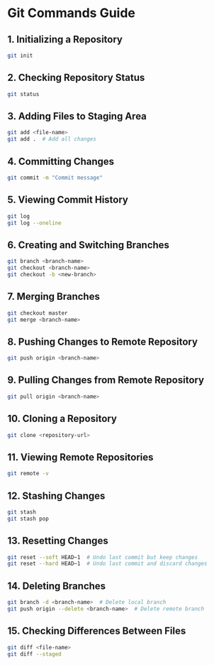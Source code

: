 # Git Commands Guide

## 1. Initializing a Repository
```sh
git init
```

## 2. Checking Repository Status
```sh
git status
```

## 3. Adding Files to Staging Area
```sh
git add <file-name>
git add .  # Add all changes
```

## 4. Committing Changes
```sh
git commit -m "Commit message"
```

## 5. Viewing Commit History
```sh
git log
git log --oneline
```

## 6. Creating and Switching Branches
```sh
git branch <branch-name>
git checkout <branch-name>
git checkout -b <new-branch>
```

## 7. Merging Branches
```sh
git checkout master
git merge <branch-name>
```

## 8. Pushing Changes to Remote Repository
```sh
git push origin <branch-name>
```

## 9. Pulling Changes from Remote Repository
```sh
git pull origin <branch-name>
```

## 10. Cloning a Repository
```sh
git clone <repository-url>
```

## 11. Viewing Remote Repositories
```sh
git remote -v
```

## 12. Stashing Changes
```sh
git stash
git stash pop
```

## 13. Resetting Changes
```sh
git reset --soft HEAD~1  # Undo last commit but keep changes
git reset --hard HEAD~1  # Undo last commit and discard changes
```

## 14. Deleting Branches
```sh
git branch -d <branch-name>  # Delete local branch
git push origin --delete <branch-name>  # Delete remote branch
```

## 15. Checking Differences Between Files
```sh
git diff <file-name>
git diff --staged
```

